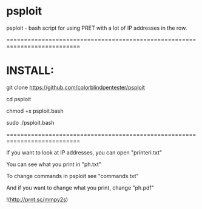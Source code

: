 # psploit
psploit - bash script for using PRET with a lot of IP addresses in the row.

===========================================================================

# INSTALL:

git clone https://github.com/colorblindpentester/psploit

cd psploit

chmod +x psploit.bash


sudo ./psploit.bash

===========================================================================

If you want to look at IP addresses, you can open "printeri.txt"

You can see what you print in "ph.txt"

To change commands in psploit see "commands.txt"

And if you want to change what you print, change "ph.pdf"

!(http://prnt.sc/mmpy2s)

